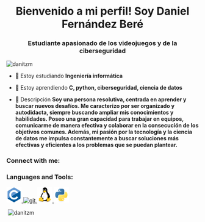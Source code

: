<h1 align="center">Bienvenido a mi perfil! Soy Daniel Fernández Beré</h1>
<h3 align="center">Estudiante apasionado de los videojuegos y de la ciberseguridad</h3>

<p align="left"> <img src="https://komarev.com/ghpvc/?username=danitzm&label=Profile%20views&color=0e75b6&style=flat" alt="danitzm" /> </p>

- 🔭 Estoy estudiando **Ingeniería informática**

- 🌱 Estoy aprendiendo **C, python, ciberseguridad, ciencia de datos**

- 💬 Descripción **Soy una persona resolutiva, centrada en aprender y buscar nuevos desafíos. Me caracterizo por ser organizado y autodidacta, siempre buscando ampliar mis conocimientos y habilidades. Poseo una gran capacidad para trabajar en equipos, comunicarme de manera efectiva y colaborar en la consecución de los objetivos comunes. Además, mi pasión por la tecnología y la ciencia de datos me impulsa constantemente a buscar soluciones más efectivas y eficientes a los problemas que se puedan plantear.**

<h3 align="left">Connect with me:</h3>
<p align="left">
</p>

<h3 align="left">Languages and Tools:</h3>
<p align="left"> <a href="https://www.cprogramming.com/" target="_blank" rel="noreferrer"> <img src="https://raw.githubusercontent.com/devicons/devicon/master/icons/c/c-original.svg" alt="c" width="40" height="40"/> </a> <a href="https://git-scm.com/" target="_blank" rel="noreferrer"> <img src="https://www.vectorlogo.zone/logos/git-scm/git-scm-icon.svg" alt="git" width="40" height="40"/> </a> <a href="https://www.linux.org/" target="_blank" rel="noreferrer"> <img src="https://raw.githubusercontent.com/devicons/devicon/master/icons/linux/linux-original.svg" alt="linux" width="40" height="40"/> </a> <a href="https://www.python.org" target="_blank" rel="noreferrer"> <img src="https://raw.githubusercontent.com/devicons/devicon/master/icons/python/python-original.svg" alt="python" width="40" height="40"/> </a> </p>

<p>&nbsp;<img align="center" src="https://github-readme-stats.vercel.app/api?username=danitzm&show_icons=true&locale=en" alt="danitzm" /></p>
